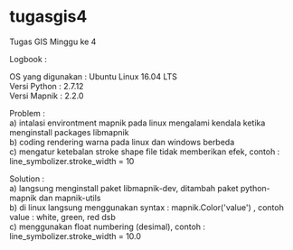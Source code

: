 # tugasgis4
Tugas GIS Minggu ke 4<br/>

Logbook :<br/>

OS yang digunakan : Ubuntu Linux 16.04 LTS<br/>
Versi Python : 2.7.12<br/>
Versi Mapnik : 2.2.0<br/>

Problem :<br/>
a) intalasi environtment mapnik pada linux mengalami kendala ketika menginstall packages libmapnik <br/>
b) coding rendering warna pada linux dan windows berbeda<br/>
c) mengatur ketebalan stroke shape file tidak memberikan efek, contoh : line_symbolizer.stroke_width = 10<br/>


Solution :<br/>
a) langsung menginstall paket libmapnik-dev, ditambah paket python-mapnik dan mapnik-utils<br/>
b) di linux langsung menggunakan syntax : mapnik.Color('value') , contoh value : white, green, red dsb<br/>
c) menggunakan float numbering (desimal), contoh : line_symbolizer.stroke_width = 10.0<br/>

